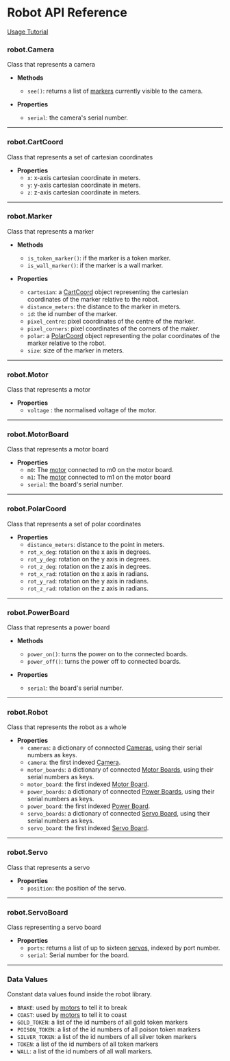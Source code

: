 # Robot API Reference

[Usage Tutorial](index)

### robot.Camera

Class that represents a camera
- **Methods**
  - `see()`: returns a list of [markers](#robotmarker) currently visible to the camera.


- **Properties**
  - `serial`: the camera's serial number.

---
### robot.CartCoord
Class that represents a set of cartesian coordinates
- **Properties**
  - `x`: x-axis cartesian coordinate in meters.
  - `y`: y-axis cartesian coordinate in meters.
  - `z`: z-axis cartesian coordinate in meters.

---
### robot.Marker
Class that represents a marker
- **Methods**
  - `is_token_marker()`: if the marker is a token marker.
  - `is_wall_marker()`: if the marker is a wall marker.


- **Properties**
  - `cartesian`: a [CartCoord](#robotcartcoord) object representing the cartesian coordinates of the marker relative to the robot.
  - `distance_meters`: the distance to the marker in meters.
  - `id`: the id number of the marker.
  - `pixel_centre`: pixel coordinates of the centre of the marker.
  - `pixel_corners`: pixel coordinates of the corners of the maker.
  - `polar`: a [PolarCoord](#robotpolarcoord) object representing the polar coordinates of the marker relative to the robot.
  - `size`: size of the marker in meters.

---
### robot.Motor
Class that represents a motor
- **Properties**
  - `voltage` : the normalised voltage of the motor.

---
### robot.MotorBoard
Class that represents a motor board
- **Properties**
  - `m0`: The [motor](#robotmotor) connected to m0 on the motor board.
  - `m1`: The [motor](#robotmotor) connected to m1 on the motor board
  - `serial`: the board's serial number.

---
###  robot.PolarCoord
Class that represents a set of polar coordinates
- **Properties**
  - `distance_meters`: distance to the point in meters.
  - `rot_x_deg`: rotation on the x axis in degrees.
  - `rot_y_deg`: rotation on the y axis in degrees.
  - `rot_z_deg`: rotation on the z axis in degrees.
  - `rot_x_rad`: rotation on the x axis in radians.
  - `rot_y_rad`: rotation on the y axis in radians.
  - `rot_z_rad`: rotation on the z axis in radians.

---
###  robot.PowerBoard
Class that represents a power board
- **Methods**
  - `power_on()`: turns the power on to the connected boards.
  - `power_off()`: turns the power off to connected boards.


- **Properties**
  - `serial`: the board's serial number.

---
###  robot.Robot
Class that represents the robot as a whole
- **Properties**
  - `cameras`: a dictionary of connected [Cameras](#robotcamera), using their serial numbers as keys.
  - `camera`: the first indexed [Camera](#robotcamera).
  - `motor_boards`: a dictionary of connected [Motor Boards](#robotmotorboard), using their serial numbers as keys.
  - `motor_board`: the first indexed [Motor Board](#robotmotorboard).
  - `power_boards`: a dictionary of connected [Power Boards](#robotpowerboard), using their serial numbers as keys.
  - `power_board`: the first indexed [Power Board](#robotpowerboard).
  - `servo_boards`: a dictionary of connected [Servo Board](#robotservoboard), using their serial numbers as keys.
  - `servo_board`: the first indexed [Servo Board](#robotservoboard).

---
###  robot.Servo
Class that represents a servo
- **Properties**
  - `position`: the position of the servo.

---
###  robot.ServoBoard
Class representing a servo board
- **Properties**
  - `ports`: returns a list of up to sixteen [servos](#robotservo), indexed by port number.
  - `serial`: Serial number for the board.

---
### Data Values
Constant data values found inside the robot library.
- `BRAKE`: used by [motors](#robotmotor) to tell it to break
- `COAST`: used by [motors](#robotmotor) to tell it to coast
- `GOLD_TOKEN`: a list of the id numbers of all gold token markers
- `POISON_TOKEN`: a list of the id numbers of all poison token markers
- `SILVER_TOKEN`: a list of the id numbers of all silver token markers
- `TOKEN`: a list of the id numbers of all token markers
- `WALL`: a list of the id numbers of all wall markers.

